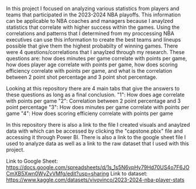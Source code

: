 In this project I focused on analyzing various statistics from players and teams that participated in the 2023-2024 NBA playoffs. This information can be applicable to NBA coaches and managers because I anaylzed statistics that correlate with higher success within the games. Using the correlations and patterns that I determined from my proccessing NBA executives can use this information to create the best teams and lineups possible that give them the highest probabilty of winning games. There were 4 questions/correlations that I anaylzed through my research. These questions are: how does minutes per game correlate with points per game, how does player age correlate with points per game, how does scoring efficiency correlate with points per game, and what is the correlation between 2 point shot percentage and 3 point shot percentage.

Looking at this repository there are 4 main tabs that give the answers to these questions as long as a final conclusion. 
"1": How does age correlate with points per game
"2": Correlation between 2 point percentage and 3 point percentage
"3": How does minutes per game correlate with points per game
"4": How does scoring efficieny correlate with points per game

In this repository there is also a link to the file I created visuals and anaylzed data with which can be accessed by clicking the "capstone.pbix" file and accessing it through Power BI. There is also a link to the google sheet file I used to analyze data as well as a link to the raw dataset that I used with this project.

Link to Google Sheet: https://docs.google.com/spreadsheets/d/1s_1s5N6vpHy79Hd70US4o7F6JOCmXB5Xwn0WyZvVMfg/edit?usp=sharing
Link to dataset: https://www.kaggle.com/datasets/vivovinco/2023-2024-nba-player-stats
